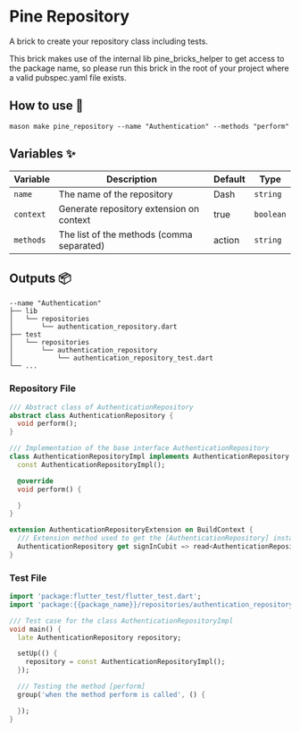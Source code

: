 # Pine Repository

A brick to create your repository class including tests.

This brick makes use of the internal lib pine_bricks_helper to get access to the package name, so please run this brick
in the root of your project where a valid pubspec.yaml file exists.

## How to use 🚀

```
mason make pine_repository --name "Authentication" --methods "perform"
```

## Variables ✨

| Variable | Description                               | Default | Type    |
|----------|-------------------------------------------|---------|---------|
| `name`   | The name of the repository                | Dash    | `string` |
| `context` | Generate repository extension on context  | true    | `boolean`  |
| `methods` | The list of the methods (comma separated) | action  | `string` |

## Outputs 📦

```
--name "Authentication"
├── lib
│   └── repositories
│       └── authentication_repository.dart
├── test
│   └── repositories
│       └── authentication_repository
│           └── authentication_repository_test.dart
└── ...
```

### Repository File

```dart
/// Abstract class of AuthenticationRepository
abstract class AuthenticationRepository {
  void perform();
}

/// Implementation of the base interface AuthenticationRepository
class AuthenticationRepositoryImpl implements AuthenticationRepository {
  const AuthenticationRepositoryImpl();

  @override
  void perform() {

  }
}

extension AuthenticationRepositoryExtension on BuildContext {
  /// Extension method used to get the [AuthenticationRepository] instance
  AuthenticationRepository get signInCubit => read<AuthenticationRepository>();
}
```

### Test File

```dart
import 'package:flutter_test/flutter_test.dart';
import 'package:{{package_name}}/repositories/authentication_repository.dart';

/// Test case for the class AuthenticationRepositoryImpl
void main() {
  late AuthenticationRepository repository;

  setUp(() {
    repository = const AuthenticationRepositoryImpl();
  });

  /// Testing the method [perform]
  group('when the method perform is called', () {

  });
}
```
